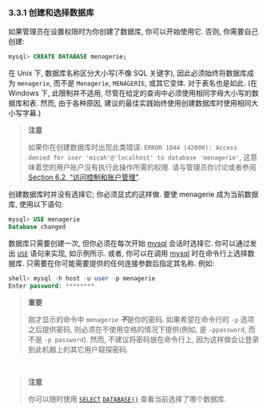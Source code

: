 ### 3.3.1 创建和选择数据库

如果管理员在设置权限时为你创建了数据库, 你可以开始使用它. 否则, 你需要自己创建:

```sql
mysql> CREATE DATABASE menagerie;
```

在 Unix 下, 数据库名称区分大小写(不像 SQL 关键字), 因此必须始终将数据库成为 `menagerie`, 而不是 `Menagerie`, `MENAGERIE`, 或其它变体. 对于表名也是如此. (在 Windows 下, 此限制并不适用, 尽管在给定的查询中必须使用相同字母大小写的数据库和表. 然而, 由于各种原因, 建议的最佳实践始终使用创建数据库时使用相同大小写字幕.)

> **注意**
>
> 如果你在创建数据库时出现此类错误: `ERROR 1044 (42000): Access denied for user 'micah'@'localhost' to database 'menagerie'`, 这意味着您的用户账户没有执行此操作所需的权限. 请与管理员你讨论或者参阅 [Section 6.2, “访问控制和账户管理”](https://dev.mysql.com/doc/refman/8.0/en/access-control.html).

创建数据库时并没有选择它; 你必须显式的这样做. 要使 menagerie 成为当前数据库, 使用以下语句:

```sql
mysql> USE menagerie
Database changed
```

数据库只需要创建一次, 但你必须在每次开始 [mysql](mysql.md) 会话时选择它. 你可以通过发出 [`USE`](https://dev.mysql.com/doc/refman/8.0/en/use.html) 语句来实现, 如示例所示. 或者, 你可以在调用 [mysql](mysql.md) 时在命令行上选择数据库. 只需要在你可能需要提供的任何连接参数后指定其名称. 例如:

```sql
shell> mysql -h host -u user -p menagerie
Enter password: ********
```

> **重要**
>
> 刚才显示的命令中 `menagerie`  ***不***是你的密码. 如果希望在命令行的 `-p` 选项之后提供密码, 则必须在不使用空格的情况下提供(例如, 是 `-ppassword`, 而不是 `-p password`). 然而, 不建议将密码放在命令行上, 因为这样做会让登录到此机器上的其它用户窥探密码.

&nbsp;

> **注意**
>
> 你可以随时使用 [`SELECT`](https://dev.mysql.com/doc/refman/8.0/en/select.html) [`DATABASE()`](https://dev.mysql.com/doc/refman/8.0/en/information-functions.html#function_database) 查看当前选择了哪个数据库.